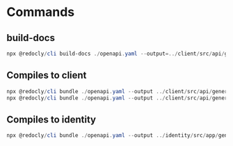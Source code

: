 # Commands

## build-docs

```powershell
npx @redocly/cli build-docs ./openapi.yaml --output=../client/src/api/generated/openapi.docs.html
```

## Compiles to client

```powershell
npx @redocly/cli bundle ./openapi.yaml --output ../client/src/api/generated/openapi.yaml --remove-unused-components --d
npx @redocly/cli bundle ./openapi.yaml --output ../client/src/api/generated/openapi.json --format json --remove-unused-components --d
```

## Compiles to identity

```powershell
npx @redocly/cli bundle ./openapi.yaml --output ../identity/src/app/generated/openapi.config.yaml --remove-unused-components --d
```
